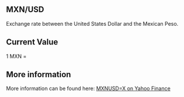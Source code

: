 ## MXN/USD

Exchange rate between the United States Dollar and the Mexican Peso.

## Current Value

1 MXN = <Topic topic="finance/stock-exchange/currency/MXN/USD" decimals="3" unit="USD"/>

## More information

More information can be found here: [MXNUSD=X on Yahoo Finance](https://finance.yahoo.com/quote/MXNUSD=X/)
